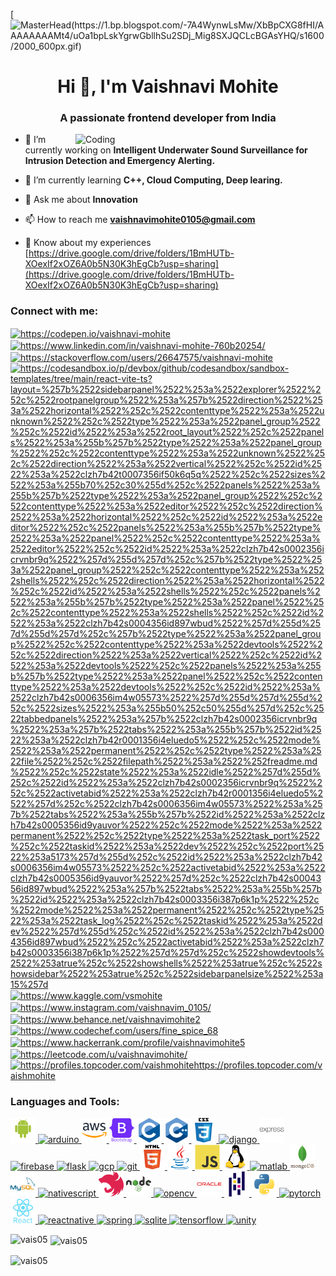 [![MasterHead(https://1.bp.blogspot.com/-7A4WynwLsMw/XbBpCXG8fHI/AAAAAAAAMt4/uOa1bpLskYgrwGbllhSu2SDj_Mig8SXJQCLcBGAsYHQ/s1600/2000_600px.gif)](http://ww38.rishavchanda.io/)
<h1 align="center">Hi 👋, I'm Vaishnavi Mohite</h1>
<h3 align="center">A passionate frontend developer from India</h3>
<img align="right" alt="Coding" width="400" src="https://media.tenor.com/IF2JdxzmyN4AAAAi/coding-girl.gif">


- 🔭 I’m currently working on **Intelligent Underwater Sound Surveillance for Intrusion Detection and Emergency Alerting.**

- 🌱 I’m currently learning **C++, Cloud Computing, Deep learing.**

- 💬 Ask me about **Innovation**

- 📫 How to reach me **vaishnavimohite0105@gmail.com**

- 📄 Know about my experiences [https://drive.google.com/drive/folders/1BmHUTb-XOexIf2xOZ6A0b5N30K3hEgCb?usp=sharing](https://drive.google.com/drive/folders/1BmHUTb-XOexIf2xOZ6A0b5N30K3hEgCb?usp=sharing)

<h3 align="left">Connect with me:</h3>
<p align="left">
<a href="https://codepen.io/https://codepen.io/vaishnavi-mohite" target="blank"><img align="center" src="https://raw.githubusercontent.com/rahuldkjain/github-profile-readme-generator/master/src/images/icons/Social/codepen.svg" alt="https://codepen.io/vaishnavi-mohite" height="30" width="40" /></a>
<a href="https://linkedin.com/in/https://www.linkedin.com/in/vaishnavi-mohite-760b20254/" target="blank"><img align="center" src="https://raw.githubusercontent.com/rahuldkjain/github-profile-readme-generator/master/src/images/icons/Social/linked-in-alt.svg" alt="https://www.linkedin.com/in/vaishnavi-mohite-760b20254/" height="30" width="40" /></a>
<a href="https://stackoverflow.com/users/https://stackoverflow.com/users/26647575/vaishnavi-mohite" target="blank"><img align="center" src="https://raw.githubusercontent.com/rahuldkjain/github-profile-readme-generator/master/src/images/icons/Social/stack-overflow.svg" alt="https://stackoverflow.com/users/26647575/vaishnavi-mohite" height="30" width="40" /></a>
<a href="https://codesandbox.com/https://codesandbox.io/p/devbox/github/codesandbox/sandbox-templates/tree/main/react-vite-ts?layout=%257b%2522sidebarpanel%2522%253a%2522explorer%2522%252c%2522rootpanelgroup%2522%253a%257b%2522direction%2522%253a%2522horizontal%2522%252c%2522contenttype%2522%253a%2522unknown%2522%252c%2522type%2522%253a%2522panel_group%2522%252c%2522id%2522%253a%2522root_layout%2522%252c%2522panels%2522%253a%255b%257b%2522type%2522%253a%2522panel_group%2522%252c%2522contenttype%2522%253a%2522unknown%2522%252c%2522direction%2522%253a%2522vertical%2522%252c%2522id%2522%253a%2522clzh7b42t0007356if50k6q5q%2522%252c%2522sizes%2522%253a%255b70%252c30%255d%252c%2522panels%2522%253a%255b%257b%2522type%2522%253a%2522panel_group%2522%252c%2522contenttype%2522%253a%2522editor%2522%252c%2522direction%2522%253a%2522horizontal%2522%252c%2522id%2522%253a%2522editor%2522%252c%2522panels%2522%253a%255b%257b%2522type%2522%253a%2522panel%2522%252c%2522contenttype%2522%253a%2522editor%2522%252c%2522id%2522%253a%2522clzh7b42s0002356icrvnbr9q%2522%257d%255d%257d%252c%257b%2522type%2522%253a%2522panel_group%2522%252c%2522contenttype%2522%253a%2522shells%2522%252c%2522direction%2522%253a%2522horizontal%2522%252c%2522id%2522%253a%2522shells%2522%252c%2522panels%2522%253a%255b%257b%2522type%2522%253a%2522panel%2522%252c%2522contenttype%2522%253a%2522shells%2522%252c%2522id%2522%253a%2522clzh7b42s0004356id897wbud%2522%257d%255d%257d%255d%257d%252c%257b%2522type%2522%253a%2522panel_group%2522%252c%2522contenttype%2522%253a%2522devtools%2522%252c%2522direction%2522%253a%2522vertical%2522%252c%2522id%2522%253a%2522devtools%2522%252c%2522panels%2522%253a%255b%257b%2522type%2522%253a%2522panel%2522%252c%2522contenttype%2522%253a%2522devtools%2522%252c%2522id%2522%253a%2522clzh7b42s0006356im4w05573%2522%257d%255d%257d%255d%252c%2522sizes%2522%253a%255b50%252c50%255d%257d%252c%2522tabbedpanels%2522%253a%257b%2522clzh7b42s0002356icrvnbr9q%2522%253a%257b%2522tabs%2522%253a%255b%257b%2522id%2522%253a%2522clzh7b42r0001356i4eluedo5%2522%252c%2522mode%2522%253a%2522permanent%2522%252c%2522type%2522%253a%2522file%2522%252c%2522filepath%2522%253a%2522%252freadme.md%2522%252c%2522state%2522%253a%2522idle%2522%257d%255d%252c%2522id%2522%253a%2522clzh7b42s0002356icrvnbr9q%2522%252c%2522activetabid%2522%253a%2522clzh7b42r0001356i4eluedo5%2522%257d%252c%2522clzh7b42s0006356im4w05573%2522%253a%257b%2522tabs%2522%253a%255b%257b%2522id%2522%253a%2522clzh7b42s0005356id9yauvor%2522%252c%2522mode%2522%253a%2522permanent%2522%252c%2522type%2522%253a%2522task_port%2522%252c%2522taskid%2522%253a%2522dev%2522%252c%2522port%2522%253a5173%257d%255d%252c%2522id%2522%253a%2522clzh7b42s0006356im4w05573%2522%252c%2522activetabid%2522%253a%2522clzh7b42s0005356id9yauvor%2522%257d%252c%2522clzh7b42s0004356id897wbud%2522%253a%257b%2522tabs%2522%253a%255b%257b%2522id%2522%253a%2522clzh7b42s0003356i387p6k1p%2522%252c%2522mode%2522%253a%2522permanent%2522%252c%2522type%2522%253a%2522task_log%2522%252c%2522taskid%2522%253a%2522dev%2522%257d%255d%252c%2522id%2522%253a%2522clzh7b42s0004356id897wbud%2522%252c%2522activetabid%2522%253a%2522clzh7b42s0003356i387p6k1p%2522%257d%257d%252c%2522showdevtools%2522%253atrue%252c%2522showshells%2522%253atrue%252c%2522showsidebar%2522%253atrue%252c%2522sidebarpanelsize%2522%253a15%257d" target="blank"><img align="center" src="https://raw.githubusercontent.com/rahuldkjain/github-profile-readme-generator/master/src/images/icons/Social/codesandbox.svg" alt="https://codesandbox.io/p/devbox/github/codesandbox/sandbox-templates/tree/main/react-vite-ts?layout=%257b%2522sidebarpanel%2522%253a%2522explorer%2522%252c%2522rootpanelgroup%2522%253a%257b%2522direction%2522%253a%2522horizontal%2522%252c%2522contenttype%2522%253a%2522unknown%2522%252c%2522type%2522%253a%2522panel_group%2522%252c%2522id%2522%253a%2522root_layout%2522%252c%2522panels%2522%253a%255b%257b%2522type%2522%253a%2522panel_group%2522%252c%2522contenttype%2522%253a%2522unknown%2522%252c%2522direction%2522%253a%2522vertical%2522%252c%2522id%2522%253a%2522clzh7b42t0007356if50k6q5q%2522%252c%2522sizes%2522%253a%255b70%252c30%255d%252c%2522panels%2522%253a%255b%257b%2522type%2522%253a%2522panel_group%2522%252c%2522contenttype%2522%253a%2522editor%2522%252c%2522direction%2522%253a%2522horizontal%2522%252c%2522id%2522%253a%2522editor%2522%252c%2522panels%2522%253a%255b%257b%2522type%2522%253a%2522panel%2522%252c%2522contenttype%2522%253a%2522editor%2522%252c%2522id%2522%253a%2522clzh7b42s0002356icrvnbr9q%2522%257d%255d%257d%252c%257b%2522type%2522%253a%2522panel_group%2522%252c%2522contenttype%2522%253a%2522shells%2522%252c%2522direction%2522%253a%2522horizontal%2522%252c%2522id%2522%253a%2522shells%2522%252c%2522panels%2522%253a%255b%257b%2522type%2522%253a%2522panel%2522%252c%2522contenttype%2522%253a%2522shells%2522%252c%2522id%2522%253a%2522clzh7b42s0004356id897wbud%2522%257d%255d%257d%255d%257d%252c%257b%2522type%2522%253a%2522panel_group%2522%252c%2522contenttype%2522%253a%2522devtools%2522%252c%2522direction%2522%253a%2522vertical%2522%252c%2522id%2522%253a%2522devtools%2522%252c%2522panels%2522%253a%255b%257b%2522type%2522%253a%2522panel%2522%252c%2522contenttype%2522%253a%2522devtools%2522%252c%2522id%2522%253a%2522clzh7b42s0006356im4w05573%2522%257d%255d%257d%255d%252c%2522sizes%2522%253a%255b50%252c50%255d%257d%252c%2522tabbedpanels%2522%253a%257b%2522clzh7b42s0002356icrvnbr9q%2522%253a%257b%2522tabs%2522%253a%255b%257b%2522id%2522%253a%2522clzh7b42r0001356i4eluedo5%2522%252c%2522mode%2522%253a%2522permanent%2522%252c%2522type%2522%253a%2522file%2522%252c%2522filepath%2522%253a%2522%252freadme.md%2522%252c%2522state%2522%253a%2522idle%2522%257d%255d%252c%2522id%2522%253a%2522clzh7b42s0002356icrvnbr9q%2522%252c%2522activetabid%2522%253a%2522clzh7b42r0001356i4eluedo5%2522%257d%252c%2522clzh7b42s0006356im4w05573%2522%253a%257b%2522tabs%2522%253a%255b%257b%2522id%2522%253a%2522clzh7b42s0005356id9yauvor%2522%252c%2522mode%2522%253a%2522permanent%2522%252c%2522type%2522%253a%2522task_port%2522%252c%2522taskid%2522%253a%2522dev%2522%252c%2522port%2522%253a5173%257d%255d%252c%2522id%2522%253a%2522clzh7b42s0006356im4w05573%2522%252c%2522activetabid%2522%253a%2522clzh7b42s0005356id9yauvor%2522%257d%252c%2522clzh7b42s0004356id897wbud%2522%253a%257b%2522tabs%2522%253a%255b%257b%2522id%2522%253a%2522clzh7b42s0003356i387p6k1p%2522%252c%2522mode%2522%253a%2522permanent%2522%252c%2522type%2522%253a%2522task_log%2522%252c%2522taskid%2522%253a%2522dev%2522%257d%255d%252c%2522id%2522%253a%2522clzh7b42s0004356id897wbud%2522%252c%2522activetabid%2522%253a%2522clzh7b42s0003356i387p6k1p%2522%257d%257d%252c%2522showdevtools%2522%253atrue%252c%2522showshells%2522%253atrue%252c%2522showsidebar%2522%253atrue%252c%2522sidebarpanelsize%2522%253a15%257d" height="30" width="40" /></a>
<a href="https://kaggle.com/https://www.kaggle.com/vsmohite" target="blank"><img align="center" src="https://raw.githubusercontent.com/rahuldkjain/github-profile-readme-generator/master/src/images/icons/Social/kaggle.svg" alt="https://www.kaggle.com/vsmohite" height="30" width="40" /></a>
<a href="https://instagram.com/https://www.instagram.com/vaishnavim_0105/" target="blank"><img align="center" src="https://raw.githubusercontent.com/rahuldkjain/github-profile-readme-generator/master/src/images/icons/Social/instagram.svg" alt="https://www.instagram.com/vaishnavim_0105/" height="30" width="40" /></a>
<a href="https://www.behance.net/https://www.behance.net/vaishnavimohite2" target="blank"><img align="center" src="https://raw.githubusercontent.com/rahuldkjain/github-profile-readme-generator/master/src/images/icons/Social/behance.svg" alt="https://www.behance.net/vaishnavimohite2" height="30" width="40" /></a>
<a href="https://www.codechef.com/users/https://www.codechef.com/users/fine_spice_68" target="blank"><img align="center" src="https://cdn.jsdelivr.net/npm/simple-icons@3.1.0/icons/codechef.svg" alt="https://www.codechef.com/users/fine_spice_68" height="30" width="40" /></a>
<a href="https://www.hackerrank.com/https://www.hackerrank.com/profile/vaishnavimohite5" target="blank"><img align="center" src="https://raw.githubusercontent.com/rahuldkjain/github-profile-readme-generator/master/src/images/icons/Social/hackerrank.svg" alt="https://www.hackerrank.com/profile/vaishnavimohite5" height="30" width="40" /></a>
<a href="https://www.leetcode.com/https://leetcode.com/u/vaishnavimohite/" target="blank"><img align="center" src="https://raw.githubusercontent.com/rahuldkjain/github-profile-readme-generator/master/src/images/icons/Social/leet-code.svg" alt="https://leetcode.com/u/vaishnavimohite/" height="30" width="40" /></a>
<a href="https://www.topcoder.com/members/https://profiles.topcoder.com/vaishmohitehttps://profiles.topcoder.com/vaishmohite" target="blank"><img align="center" src="https://raw.githubusercontent.com/rahuldkjain/github-profile-readme-generator/master/src/images/icons/Social/topcoder.svg" alt="https://profiles.topcoder.com/vaishmohitehttps://profiles.topcoder.com/vaishmohite" height="30" width="40" /></a>
</p>

<h3 align="left">Languages and Tools:</h3>
<p align="left"> <a href="https://developer.android.com" target="_blank" rel="noreferrer"> <img src="https://raw.githubusercontent.com/devicons/devicon/master/icons/android/android-original-wordmark.svg" alt="android" width="40" height="40"/> </a> <a href="https://www.arduino.cc/" target="_blank" rel="noreferrer"> <img src="https://cdn.worldvectorlogo.com/logos/arduino-1.svg" alt="arduino" width="40" height="40"/> </a> <a href="https://aws.amazon.com" target="_blank" rel="noreferrer"> <img src="https://raw.githubusercontent.com/devicons/devicon/master/icons/amazonwebservices/amazonwebservices-original-wordmark.svg" alt="aws" width="40" height="40"/> </a> <a href="https://getbootstrap.com" target="_blank" rel="noreferrer"> <img src="https://raw.githubusercontent.com/devicons/devicon/master/icons/bootstrap/bootstrap-plain-wordmark.svg" alt="bootstrap" width="40" height="40"/> </a> <a href="https://www.cprogramming.com/" target="_blank" rel="noreferrer"> <img src="https://raw.githubusercontent.com/devicons/devicon/master/icons/c/c-original.svg" alt="c" width="40" height="40"/> </a> <a href="https://www.w3schools.com/cpp/" target="_blank" rel="noreferrer"> <img src="https://raw.githubusercontent.com/devicons/devicon/master/icons/cplusplus/cplusplus-original.svg" alt="cplusplus" width="40" height="40"/> </a> <a href="https://www.w3schools.com/css/" target="_blank" rel="noreferrer"> <img src="https://raw.githubusercontent.com/devicons/devicon/master/icons/css3/css3-original-wordmark.svg" alt="css3" width="40" height="40"/> </a> <a href="https://www.djangoproject.com/" target="_blank" rel="noreferrer"> <img src="https://cdn.worldvectorlogo.com/logos/django.svg" alt="django" width="40" height="40"/> </a> <a href="https://expressjs.com" target="_blank" rel="noreferrer"> <img src="https://raw.githubusercontent.com/devicons/devicon/master/icons/express/express-original-wordmark.svg" alt="express" width="40" height="40"/> </a> <a href="https://firebase.google.com/" target="_blank" rel="noreferrer"> <img src="https://www.vectorlogo.zone/logos/firebase/firebase-icon.svg" alt="firebase" width="40" height="40"/> </a> <a href="https://flask.palletsprojects.com/" target="_blank" rel="noreferrer"> <img src="https://www.vectorlogo.zone/logos/pocoo_flask/pocoo_flask-icon.svg" alt="flask" width="40" height="40"/> </a> <a href="https://cloud.google.com" target="_blank" rel="noreferrer"> <img src="https://www.vectorlogo.zone/logos/google_cloud/google_cloud-icon.svg" alt="gcp" width="40" height="40"/> </a> <a href="https://git-scm.com/" target="_blank" rel="noreferrer"> <img src="https://www.vectorlogo.zone/logos/git-scm/git-scm-icon.svg" alt="git" width="40" height="40"/> </a> <a href="https://www.w3.org/html/" target="_blank" rel="noreferrer"> <img src="https://raw.githubusercontent.com/devicons/devicon/master/icons/html5/html5-original-wordmark.svg" alt="html5" width="40" height="40"/> </a> <a href="https://www.java.com" target="_blank" rel="noreferrer"> <img src="https://raw.githubusercontent.com/devicons/devicon/master/icons/java/java-original.svg" alt="java" width="40" height="40"/> </a> <a href="https://developer.mozilla.org/en-US/docs/Web/JavaScript" target="_blank" rel="noreferrer"> <img src="https://raw.githubusercontent.com/devicons/devicon/master/icons/javascript/javascript-original.svg" alt="javascript" width="40" height="40"/> </a> <a href="https://www.linux.org/" target="_blank" rel="noreferrer"> <img src="https://raw.githubusercontent.com/devicons/devicon/master/icons/linux/linux-original.svg" alt="linux" width="40" height="40"/> </a> <a href="https://www.mathworks.com/" target="_blank" rel="noreferrer"> <img src="https://upload.wikimedia.org/wikipedia/commons/2/21/Matlab_Logo.png" alt="matlab" width="40" height="40"/> </a> <a href="https://www.mongodb.com/" target="_blank" rel="noreferrer"> <img src="https://raw.githubusercontent.com/devicons/devicon/master/icons/mongodb/mongodb-original-wordmark.svg" alt="mongodb" width="40" height="40"/> </a> <a href="https://www.mysql.com/" target="_blank" rel="noreferrer"> <img src="https://raw.githubusercontent.com/devicons/devicon/master/icons/mysql/mysql-original-wordmark.svg" alt="mysql" width="40" height="40"/> </a> <a href="https://nativescript.org/" target="_blank" rel="noreferrer"> <img src="https://raw.githubusercontent.com/detain/svg-logos/780f25886640cef088af994181646db2f6b1a3f8/svg/nativescript.svg" alt="nativescript" width="40" height="40"/> </a> <a href="https://nestjs.com/" target="_blank" rel="noreferrer"> <img src="https://raw.githubusercontent.com/devicons/devicon/master/icons/nestjs/nestjs-plain.svg" alt="nestjs" width="40" height="40"/> </a> <a href="https://nodejs.org" target="_blank" rel="noreferrer"> <img src="https://raw.githubusercontent.com/devicons/devicon/master/icons/nodejs/nodejs-original-wordmark.svg" alt="nodejs" width="40" height="40"/> </a> <a href="https://opencv.org/" target="_blank" rel="noreferrer"> <img src="https://www.vectorlogo.zone/logos/opencv/opencv-icon.svg" alt="opencv" width="40" height="40"/> </a> <a href="https://www.oracle.com/" target="_blank" rel="noreferrer"> <img src="https://raw.githubusercontent.com/devicons/devicon/master/icons/oracle/oracle-original.svg" alt="oracle" width="40" height="40"/> </a> <a href="https://pandas.pydata.org/" target="_blank" rel="noreferrer"> <img src="https://raw.githubusercontent.com/devicons/devicon/2ae2a900d2f041da66e950e4d48052658d850630/icons/pandas/pandas-original.svg" alt="pandas" width="40" height="40"/> </a> <a href="https://www.python.org" target="_blank" rel="noreferrer"> <img src="https://raw.githubusercontent.com/devicons/devicon/master/icons/python/python-original.svg" alt="python" width="40" height="40"/> </a> <a href="https://pytorch.org/" target="_blank" rel="noreferrer"> <img src="https://www.vectorlogo.zone/logos/pytorch/pytorch-icon.svg" alt="pytorch" width="40" height="40"/> </a> <a href="https://reactjs.org/" target="_blank" rel="noreferrer"> <img src="https://raw.githubusercontent.com/devicons/devicon/master/icons/react/react-original-wordmark.svg" alt="react" width="40" height="40"/> </a> <a href="https://reactnative.dev/" target="_blank" rel="noreferrer"> <img src="https://reactnative.dev/img/header_logo.svg" alt="reactnative" width="40" height="40"/> </a> <a href="https://spring.io/" target="_blank" rel="noreferrer"> <img src="https://www.vectorlogo.zone/logos/springio/springio-icon.svg" alt="spring" width="40" height="40"/> </a> <a href="https://www.sqlite.org/" target="_blank" rel="noreferrer"> <img src="https://www.vectorlogo.zone/logos/sqlite/sqlite-icon.svg" alt="sqlite" width="40" height="40"/> </a> <a href="https://www.tensorflow.org" target="_blank" rel="noreferrer"> <img src="https://www.vectorlogo.zone/logos/tensorflow/tensorflow-icon.svg" alt="tensorflow" width="40" height="40"/> </a> <a href="https://unity.com/" target="_blank" rel="noreferrer"> <img src="https://www.vectorlogo.zone/logos/unity3d/unity3d-icon.svg" alt="unity" width="40" height="40"/> </a> </p>

<p><img align="left" src="https://github-readme-stats.vercel.app/api/top-langs?username=vais05&show_icons=true&locale=en&layout=compact" alt="vais05" /></p>

<p>&nbsp;<img align="center" src="https://github-readme-stats.vercel.app/api?username=vais05&show_icons=true&locale=en" alt="vais05" /></p>

<p><img align="center" src="https://github-readme-streak-stats.herokuapp.com/?user=vais05&" alt="vais05" /></p>

